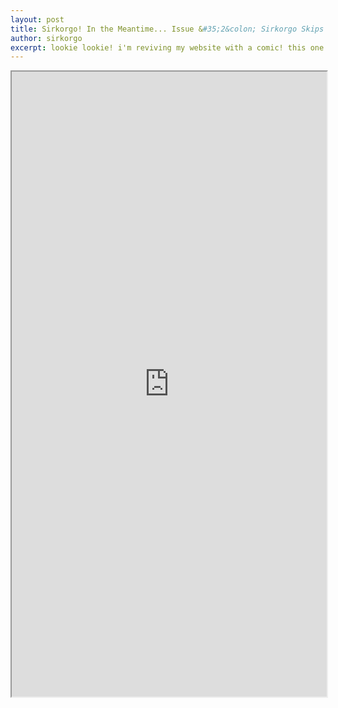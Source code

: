 ```yaml
---
layout: post
title: Sirkorgo! In the Meantime... Issue &#35;2&colon; Sirkorgo Skips the Bus!
author: sirkorgo
excerpt: lookie lookie! i'm reviving my website with a comic! this one's dedicated to cardinal bc he gave me hope in actually finishing this! also these meantime comics are supposed to be not canon, but this one is... ***JUST THIS ONCE THO***
---
```


<iframe height="1000px" src="https://drive.google.com/file/d/1xWbj64OdMo0lpupDTnKJhv5YE4HnIgio/preview" width="100%"></iframe>